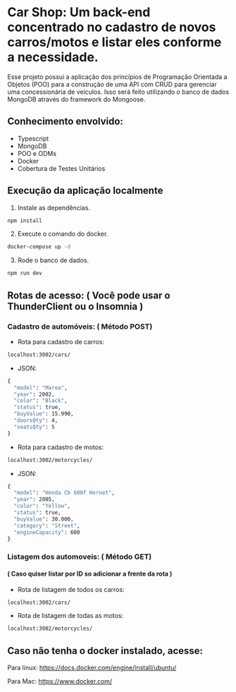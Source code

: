 # Car Shop: Um back-end concentrado no cadastro de novos carros/motos e listar eles conforme a necessidade.

Esse projeto possui a aplicação dos princípios de Programação Orientada a Objetos (POO) para a construção de uma API com CRUD para gerenciar uma concessionária de veículos. Isso será feito utilizando o banco de dados MongoDB através do framework do Mongoose.

## Conhecimento envolvido:

- Typescript 
- MongoDB
- POO e ODMs
- Docker
- Cobertura de Testes Unitários

## Execução da aplicação localmente


1. Instale as dependências.

```bash
npm install
```

2. Execute o comando do docker.

```bash
docker-compose up -d
```

3. Rode o banco de dados.

```bash
npm run dev
```


## Rotas de acesso: ( Você pode usar o ThunderClient ou o Insomnia )

### Cadastro de automóveis: ( Método POST)
- Rota para cadastro de carros:
```bash
localhost:3002/cars/
```
- JSON:
```bash
{
  "model": "Marea",
  "year": 2002,
  "color": "Black",
  "status": true,
  "buyValue": 15.990,
  "doorsQty": 4,
  "seatsQty": 5
}
```

- Rota para cadastro de motos:
```bash
localhost:3002/motorcycles/
```
- JSON:
```bash
{
  "model": "Honda Cb 600f Hornet",
  "year": 2005,
  "color": "Yellow",
  "status": true,
  "buyValue": 30.000,
  "category": "Street",
  "engineCapacity": 600
}
```
### Listagem dos automoveis: ( Método GET)
#### ( Caso quiser listar por ID so adicionar a frente da rota )

- Rota de listagem de todos os carros:
```bash
localhost:3002/cars/
```

- Rota de listagem de todas as motos:
```bash
localhost:3002/motorcycles/
```

## Caso não tenha o docker instalado, acesse:

Para linux:
https://docs.docker.com/engine/install/ubuntu/

Para Mac:
https://www.docker.com/

